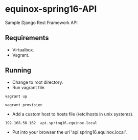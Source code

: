 # equinox-spring16-API

Sample Django Rest Framework API



## Requirements

* Virtualbox.
* Vagrant.


## Running

* Change to root directory.
* Run vagrant file.
```
vagrant up
```
```
vagrant provision
```
* Add a custom host to hosts file (/etc/hosts in unix systems).
```
192.168.56.162  api.spring16.equinox.local
```
* Put into your browser the url 'api.spring16.equinox.local'.
